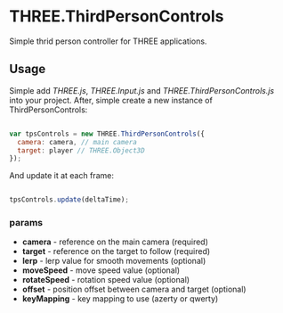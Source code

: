 THREE.ThirdPersonControls
=========================

Simple thrid person controller for THREE applications.

Usage
-----

Simple add _THREE.js_, _THREE.Input.js_ and _THREE.ThirdPersonControls.js_ into your project. After, simple create a new instance of ThirdPersonControls:

```js

var tpsControls = new THREE.ThirdPersonControls({
  camera: camera, // main camera
  target: player // THREE.Object3D
});

```

And update it at each frame:

```js

tpsControls.update(deltaTime);

```

### params

- __camera__ - reference on the main camera (required)
- __target__ - reference on the target to follow (required)
- __lerp__ - lerp value for smooth movements (optional)
- __moveSpeed__ - move speed value (optional)
- __rotateSpeed__ - rotation speed value (optional)
- __offset__ - position offset between camera and target (optional)
- __keyMapping__ - key mapping to use (azerty or qwerty)
